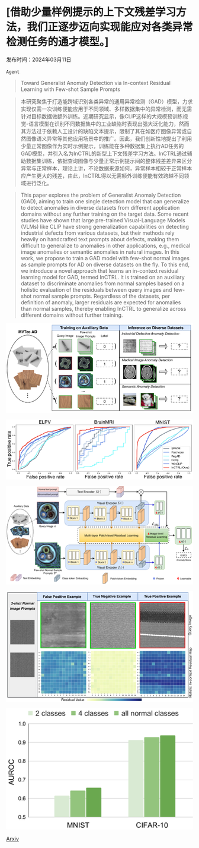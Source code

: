 # [借助少量样例提示的上下文残差学习方法，我们正逐步迈向实现能应对各类异常检测任务的通才模型。]

发布时间：2024年03月11日

`Agent`

> Toward Generalist Anomaly Detection via In-context Residual Learning with Few-shot Sample Prompts

> 本研究聚焦于打造能跨域识别各类异常的通用异常检测（GAD）模型，力求实现仅需一次训练便能应用于不同领域、多样数据集中的异常检测，而无需针对目标数据做额外训练。近期研究显示，像CLIP这样的大规模预训练视觉-语言模型在识别不同数据集中的工业缺陷时表现出强大泛化能力，然而其方法过于依赖人工设计的缺陷文本提示，限制了其在如医疗图像异常或自然图像语义异常等其他应用场景中的推广。因此，我们创新性地提出了利用少量正常图像作为实时示例提示，训练能在多种数据集上执行AD任务的GAD模型，并引入名为InCTRL的新型上下文残差学习方法。InCTRL通过辅助数据集训练，依据查询图像与少量正常示例提示间的整体残差差异来区分异常与正常样本，理论上讲，不论数据来源如何，异常样本相较于正常样本应产生更大的残差，由此，InCTRL得以无需额外训练便能有效跨越不同领域进行泛化。

> This paper explores the problem of Generalist Anomaly Detection (GAD), aiming to train one single detection model that can generalize to detect anomalies in diverse datasets from different application domains without any further training on the target data. Some recent studies have shown that large pre-trained Visual-Language Models (VLMs) like CLIP have strong generalization capabilities on detecting industrial defects from various datasets, but their methods rely heavily on handcrafted text prompts about defects, making them difficult to generalize to anomalies in other applications, e.g., medical image anomalies or semantic anomalies in natural images. In this work, we propose to train a GAD model with few-shot normal images as sample prompts for AD on diverse datasets on the fly. To this end, we introduce a novel approach that learns an in-context residual learning model for GAD, termed InCTRL. It is trained on an auxiliary dataset to discriminate anomalies from normal samples based on a holistic evaluation of the residuals between query images and few-shot normal sample prompts. Regardless of the datasets, per definition of anomaly, larger residuals are expected for anomalies than normal samples, thereby enabling InCTRL to generalize across different domains without further training.

![借助少量样例提示的上下文残差学习方法，我们正逐步迈向实现能应对各类异常检测任务的通才模型。](../../../paper_images/2403.06495/x1.png)

![借助少量样例提示的上下文残差学习方法，我们正逐步迈向实现能应对各类异常检测任务的通才模型。](../../../paper_images/2403.06495/x2.png)

![借助少量样例提示的上下文残差学习方法，我们正逐步迈向实现能应对各类异常检测任务的通才模型。](../../../paper_images/2403.06495/x3.png)

![借助少量样例提示的上下文残差学习方法，我们正逐步迈向实现能应对各类异常检测任务的通才模型。](../../../paper_images/2403.06495/x4.png)

![借助少量样例提示的上下文残差学习方法，我们正逐步迈向实现能应对各类异常检测任务的通才模型。](../../../paper_images/2403.06495/x5.png)

[Arxiv](https://arxiv.org/abs/2403.06495)